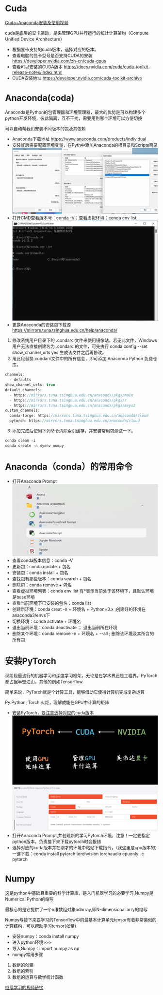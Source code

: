 # Cuda
[Cuda+Anaconda安装及使用视频](https://www.bilibili.com/video/BV1oF411s7RS/?share_source=copy_web&vd_source=c7eacf65356bd9b3ebb5403b8ff1d512)

cuda是底层的显卡驱动，是来管理GPU并行运行的统计计算架构（Compute Unified Device Architecture）

- 根据显卡支持的cuda版本，选择对应的版本。
- 查看电脑的显卡型号是否支持CUDA的安装
https://developer.nvidia.com/zh-cn/cuda-gpus
- 查看可以安装的CUDA版本
https://docs.nvidia.com/cuda/cuda-toolkit-release-notes/index.html
- CUDA安装地址
https://developer.nvidia.com/cuda-toolkit-archive



# Anaconda(coda)
Anaconda是Python的包管理器和环境管理器，最大的优势是可以构建多个python开发环境，彼此隔离，互不干扰，需要用到哪个环境可以方便切换

可以自动帮我们安装不同版本的包及其依赖

- Anaconda下载地址
https://www.anaconda.com/products/individual
- 安装好后需要配置环境变量，在Pyth中添加Anaconda的根目录和Scripts目录
![alt text](image.png)
- 打开CMD查看版本号：conda -V；查看虚拟环境：conda env list 
![alt text](image-1.png)
- 更换Anaconda的安装包下载源
https://mirrors.tuna.tsinghua.edu.cn/help/anaconda/
1. 修改系统用户目录下的 .condarc 文件来使用镜像站。若无此文件，Windows 用户无法直接创建名为 .condarc 的文件，可先执行 conda config --set show_channel_urls yes 生成该文件之后再修改。
2. 用此段替换.condarc文件中的所有信息，即可添加 Anaconda Python 免费仓库。
```c
channels:
  - defaults
show_channel_urls: true
default_channels:
  - https://mirrors.tuna.tsinghua.edu.cn/anaconda/pkgs/main
  - https://mirrors.tuna.tsinghua.edu.cn/anaconda/pkgs/r
  - https://mirrors.tuna.tsinghua.edu.cn/anaconda/pkgs/msys2
custom_channels:
  conda-forge: https://mirrors.tuna.tsinghua.edu.cn/anaconda/cloud
  pytorch: https://mirrors.tuna.tsinghua.edu.cn/anaconda/cloud
```
3. 添加完成后使用下列命令清除索引缓存，并安装常用包测试一下。
```python
conda clean -i
conda create -n myenv numpy
```
# Anaconda（conda）的常用命令
- 打开Anaconda Prompt
![alt text](image-3.png)
- 查看conda版本信息：conda -V
- 更新包：conda update +  包名
- 安装包：conda install + 包名
- 查找包有那些版本：conda search + 包名
- 删除包：conda remove + 包名
- 查看虚拟环境列表：conda env list  有*表示当前处于该环境下，且默认环境是base环境
- 查看当前环境下已安装的包名：conda list
- 创建新环境：conda creat -n + 环境名 + Python=3.x ;创建好的环境在anaconda3/envs下
- 切换环境：conda activate + 环境名
- 退出当前环境：conda deactivate ； 退出当前所在环境    
- 删除某个环境：conda remove -n + 环境名 + --all ; 删除该环境及其所含的所有包

# 安装PyTorch
现阶段最流行的机器学习和深度学习框架，无论是在学术界还是工程界，PyTorch都占据半壁江山，其他的例如Tensorflow.

简单来说，PyTorch就是个计算工具，能够借助它使得计算机完成复杂运算

Py:Python; Torch:火炬，理解成能在GPU中计算的矩阵

- 安装PyTorch，要注意选择对应的cuda版本 
![alt text](image-4.png)
![alt text](image-5.png)
- 打开Anaconda Prompt,并创建新的学习Pytorch环境，注意！一定要指定python版本，负责接下来下载pytorch时会报错
- 选择对应的cuda版本并在刚才的环境中粘贴下载指令，（我这里是cpu版本的）一键下载：conda install pytorch torchvision torchaudio cpuonly -c pytorch

# Numpy
这是python中基础且重要的科学计算库，是入门机器学习的必要学习,Numpy是Numerical Python的缩写

最核心的是它提供了一个n维数组对象ndarray,即N-dimensional arry的缩写

Numpy与接下来要学习的Tensorflow中的最基本计算单元tensor有着非常类似的计算结构，可以帮助学习tensor(张量)
- 安装numpy：conda install numpy
- 进入python环境>>>
- 导入Numpy：import numpy as np
- numpy常用步骤
1. 数组的创建
2. 数组的索引
3. 数组的运算与数学统计函数

[继续学习的视频链接](https://www.bilibili.com/video/BV1qv4y1T7kw/?share_source=copy_web&vd_source=c7eacf65356bd9b3ebb5403b8ff1d512)